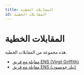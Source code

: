 ```yaml
---
title: المقابلات الخطية
id: المقابلات الخطية
---
```


# المقابلات الخطية

هذه مجموعة من المقابلات الخطية.

* [مقابلة مع فريق ENS (Virgil Griffith)](https://medium.com/the-ethereum-name-service/interview-with-ens-team-virgil-griffith-4dd1dcf9d13f)
* [مقابلة مع فريق ENS (نيك جونسون)](https://medium.com/the-ethereum-name-service/interview-with-ens-team-nick-johnson-d98fb296d228)
